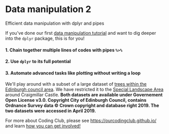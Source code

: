 # Data manipulation 2
Efficient data manipulation with dplyr and pipes

If you've done our first [data manipulation tutorial](https://ourcodingclub.github.io/2017/01/06/data-manip-intro.html) and want to dig deeper into the `dplyr` package, this is for you!

#### 1. Chain together multiple lines of codes with pipes `%>%`

#### 2. Use `dplyr` to its full potential

#### 3. Automate advanced tasks like plotting without writing a loop

We'll play around with a subset of a large dataset of [trees within the Edinburgh council area](https://data.edinburghcouncilmaps.info/datasets/4dfc8f18a40346009b9fc32cbee34039_39). We have restricted it to the [Special Landscape Area](https://data.edinburghcouncilmaps.info/datasets/33969ec66f9b46cf9617c40c023bb89e_35) around Craigmillar Castle. __Both datasets are available under Governement Open License v3.0. Copyright City of Edinburgh Council, contains Ordnance Survey data © Crown copyright and database right 2019. The two datasets were accessed in April 2019.__

For more about Coding Club, please see https://ourcodingclub.github.io/ and learn [how you can get involved!](https://ourcodingclub.github.io/workshop/)

